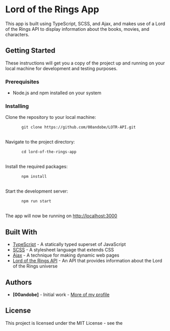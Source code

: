 <!DOCTYPE html>
<html>
  <head>
    <meta charset="utf-8">
  </head>
  <body>
    <h1>Lord of the Rings App</h1>
    <p>
      This app is built using TypeScript, SCSS, and Ajax, and makes use of a Lord of the Rings API to display information about the books, movies, and characters.
    </p>
    <h2>Getting Started</h2>
    <p>
      These instructions will get you a copy of the project up and running on your local machine for development and testing purposes.
    </p>
    <h3>Prerequisites</h3>
    <ul>
      <li>Node.js and npm installed on your system</li>
    </ul>
    <h3>Installing</h3>
    <p>Clone the repository to your local machine:</p>
    <pre>
      <code>git clone https://github.com/00andobe/LOTR-API.git</code>
    </pre>
    <p>Navigate to the project directory:</p>
    <pre>
      <code>cd lord-of-the-rings-app</code>
    </pre>
    <p>Install the required packages:</p>
    <pre>
      <code>npm install</code>
    </pre>
    <p>Start the development server:</p>
    <pre>
      <code>npm run start</code>
    </pre>
    <p>
      The app will now be running on
      <a href="http://localhost:3000">http://localhost:3000</a>
    </p>
    <h2>Built With</h2>
    <ul>
      <li>
        <a href="https://www.typescriptlang.org">TypeScript</a> - A statically typed superset of JavaScript
      </li>
      <li>
        <a href="https://sass-lang.com">SCSS</a> - A stylesheet language that extends CSS
      </li>
      <li>
        <a href="https://en.wikipedia.org/wiki/Ajax_(programming)">Ajax</a> - A technique for making dynamic web pages
      </li>
      <li>
        <a href="https://the-one-api.dev/">Lord of the Rings API</a> - An API that provides information about the Lord of the Rings universe
      </li>
    </ul>
    <h2>Authors</h2>
    <ul>
      <li>
        <strong>[00andobe]</strong> - Initial work -
        <a href="https://github.com/00andobe">More of my profile</a>
      </li>
    </ul>
    <h2>License</h2>
    <p>
      This project is licensed under the MIT License - see the
      <a href="LICENSE.md">
